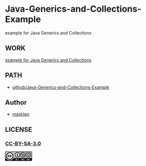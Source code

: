 # Java-Generics-and-Collections-Example
example for Java Generics and Collections

## WORK

[example for Java Generics and Collections](https://github.com/zerotoneorg/Java-Generics-and-Collections)

## PATH

- [github/Java-Generics-and-Collections-Example](https://github.com/hellojavaio/Java-Generics-and-Collections-Example)

## Author

- [maskleo](https://github.com/maskleo)

## LICENSE

### [CC-BY-SA-3.0](https://creativecommons.org/licenses/by-nc-sa/3.0/cn/)

[![](LICENSE.png)](https://creativecommons.org/licenses/by-nc-sa/3.0/cn/)
